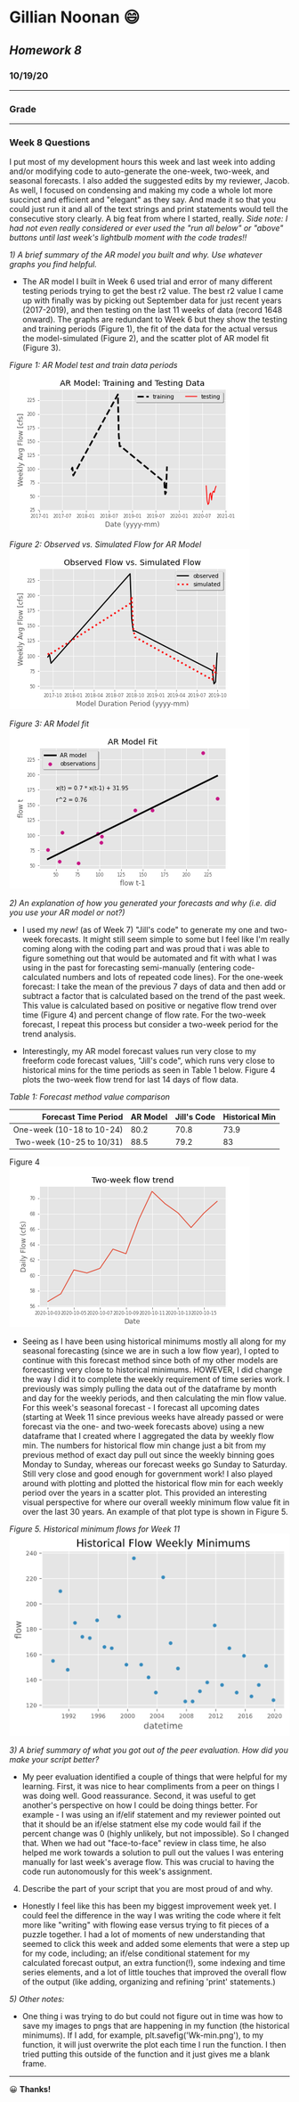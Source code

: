 # **Gillian Noonan**  &#x1F604;
## *Homework 8*
### 10/19/20
___

### Grade


---
### Week 8 Questions

I put most of my development hours this week and last week into adding and/or modifying code to auto-generate the one-week, two-week, and seasonal forecasts.  I also added the suggested edits by my reviewer, Jacob.  As well, I focused on condensing and making my code a whole lot more succinct and efficient and "elegant" as they say.  And made it so that you could just run it and all of the text strings and print statements would tell the consecutive story clearly.  A big feat from where I started, really.  *Side note: I had not even really considered or ever used the "run all below" or "above" buttons until last week's lightbulb moment with the code trades!!*

*1) A brief summary of the AR model you built and why. Use whatever graphs you find helpful.*
- The AR model I built in Week 6 used trial and error of many different testing periods trying to get the best r2 value.  The best r2 value I came up with finally was by picking out September data for just recent years (2017-2019), and then testing on the last 11 weeks of data (record 1648 onward).  The graphs are redundant to Week 6 but they show the testing and training periods (Figure 1), the fit of the data for the actual versus the model-simulated (Figure 2), and the scatter plot of AR model fit (Figure 3).

*Figure 1: AR Model test and train data periods*  
![](assets/Noonan_HW8-f0706518.png)

*Figure 2: Observed vs. Simulated Flow for AR Model*  
![](assets/Noonan_HW8-5d196eef.png)

*Figure 3: AR Model fit*  
![](assets/Noonan_HW8-0fc29a7b.png)

*2) An explanation of how you generated your forecasts and why (i.e. did you use your AR model or not?)*
-    I used my *new!* (as of Week 7) "Jill's code" to generate my one and two-week forecasts.   It might still seem simple to some but I feel like I'm really coming along with the coding part and was proud that i was able to figure something out that would be automated and fit with what I was using in the past for forecasting semi-manually (entering code-calculated numbers and lots of repeated code lines).  For the one-week forecast: I take the mean of the previous 7 days of data and then add or subtract a factor that is calculated based on the trend of the past week.  This value is calculated based on positive or negative flow trend over time (Figure 4) and percent change of flow rate. For the two-week forecast, I repeat this process but consider a two-week period for the trend analysis.

- Interestingly, my AR model forecast values run very close to my freeform code forecast values, "Jill's code", which runs very close to historical mins for the time periods as seen in Table 1 below.  Figure 4 plots the two-week flow trend for last 14 days of flow data.  

*Table 1:  Forecast method value comparison*

| Forecast Time Period   | AR Model   | Jill's Code  | Historical Min  |
|--:|---|---|---|
| One-week (10-18 to 10-24)  | 80.2  | 70.8  |  73.9 |
| Two-week (10-25 to 10/31)  |  88.5 |  79.2 | 83  |

Figure 4  
![](assets/Noonan_HW8-c045e77f.png)

- Seeing as I have been using historical minimums mostly all along for my seasonal forecasting (since we are in such a low flow year), I opted to continue with this forecast method since both of my other models are forecasting very close to historical minimums.  HOWEVER, I did change the way I did it to complete the weekly requirement of time series work.  I previously was simply pulling the data out of the dataframe by month and day for the weekly periods, and then calculating the min flow value.  For this week's seasonal forecast - I forecast all upcoming dates (starting at Week 11 since previous weeks have already passed or were forecast via the one- and two-week forecasts above) using a new dataframe that I created where I aggregated the data by weekly flow min.   The numbers for historical flow min change just a bit from my previous method of exact day pull out since the weekly binning goes Monday to Sunday, whereas our forecast weeks go Sunday to Saturday.  Still very close and good enough for government work!  I also played around with plotting and plotted the historical flow min for each weekly period over the years in a scatter plot.   This provided an interesting visual perspective for where our overall weekly minimum flow value fit in over the last 30 years.  An example of that plot type is shown in Figure 5.  

*Figure 5. Historical minimum flows for Week 11*
![](assets/Noonan_HW8-881f4d48.png)


*3) A brief summary of what you got out of the peer evaluation. How did you make your script better?*
- My peer evaluation identified a couple of things that were helpful for my learning.  First, it was nice to hear compliments from a peer on things I was doing well.   Good reassurance.  Second, it was useful to get another's perspective on how I could be doing things better.  For example - I was using an if/elif statement and my reviewer pointed out that it should be an if/else statment else my code would fail if the percent change was 0 (highly unlikely, but not impossible).  So I changed that.   When we had out "face-to-face" review in class time, he also helped me work towards a solution to pull out the values I was entering manually for last week's average flow.   This was crucial to having the code run autonomously for this week's assignment.


4) Describe the part of your script that you are most proud of and why.  
- Honestly I feel like this has been my biggest improvement week yet.   I could feel the difference in the way I was writing the code where it felt more like "writing" with flowing ease versus trying to fit pieces of a puzzle together.  I had a lot of moments of new understanding that seemed to click this week and added some elements that were a step up for my code, including;  an if/else conditional statement for my calculated forecast output, an extra function(!), some indexing and time series elements, and a lot of little touches that improved the overall flow of the output (like adding, organizing and refining 'print' statements.)

*5) Other notes:*
- One thing i was trying to do but could not figure out in time was how to save my images to pngs that are happening in my function (the historical minimums).   If I add, for example, plt.savefig('Wk-min.png'), to my function, it will just overwrite the plot each time I run the function.   I then tried putting this outside of the function and it just gives me a blank frame.  
---

&#x1F600;
**Thanks!**
